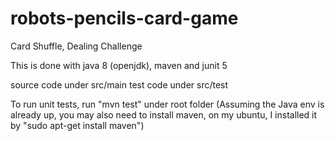# robots-pencils-card-game

Card Shuffle, Dealing Challenge

This is done with java 8 (openjdk), maven and junit 5

source code under src/main
test code under src/test

To run unit tests, run "mvn test" under root folder (Assuming the Java env is already up, you may also need to install maven, on my ubuntu, I installed it by "sudo apt-get install maven")
